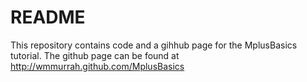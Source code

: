 README
========================================================
This repository contains code and a gihhub page for the 
MplusBasics tutorial. The github page can be found at
http://wmmurrah.github.com/MplusBasics 
